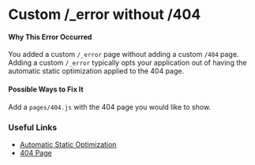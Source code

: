Custom /\_error without /404
============================

#### Why This Error Occurred

You added a custom `/_error` page without adding a custom `/404` page. Adding a custom `/_error` typically opts your application out of having the automatic static optimization applied to the 404 page.

#### Possible Ways to Fix It

Add a `pages/404.js` with the 404 page you would like to show.

### Useful Links

-   [Automatic Static Optimization](https://nextjs.org/docs/advanced-features/automatic-static-optimization)
-   [404 Page](https://nextjs.org/docs/advanced-features/custom-error-page#404-page)
